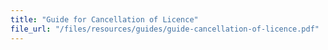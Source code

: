 ```yaml
---
title: "Guide for Cancellation of Licence"
file_url: "/files/resources/guides/guide-cancellation-of-licence.pdf"
---
```

